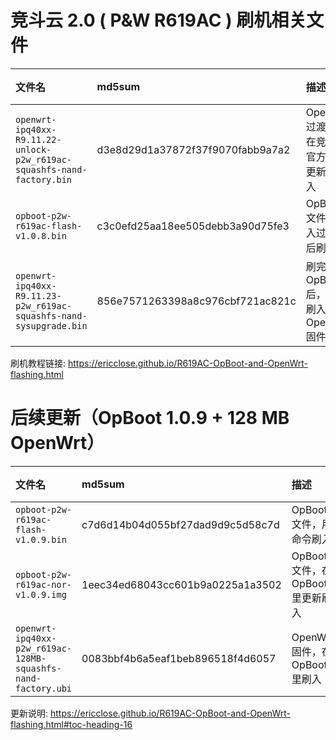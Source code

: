 # 竞斗云 2.0 ( P&W R619AC ) 刷机相关文件

|文件名|md5sum|描述|下载|
|:-|:-|:-|:-|
| `openwrt-ipq40xx-R9.11.22-unlock-p2w_r619ac-squashfs-nand-factory.bin` |d3e8d29d1a37872f37f9070fabb9a7a2|OpenWrt 过渡包，在竞斗云官方固件更新后刷入|[链接](https://github.com/ericclose/R619AC-OpBoot-and-OpenWrt-flashing/raw/master/1/openwrt-ipq40xx-R9.11.22-unlock-p2w_r619ac-squashfs-nand-factory.bin)|
| `opboot-p2w-r619ac-flash-v1.0.8.bin` |c3c0efd25aa18ee505debb3a90d75fe3|OpBoot文件，刷入过渡包后刷入|[链接](https://github.com/ericclose/R619AC-OpBoot-and-OpenWrt-flashing/raw/master/2/opboot-p2w-r619ac-flash-v1.0.8.bin)|
| `openwrt-ipq40xx-R9.11.23-p2w_r619ac-squashfs-nand-sysupgrade.bin` |856e7571263398a8c976cbf721ac821c|刷完OpBoot后，最后刷入的OpenWrt固件|[链接](https://github.com/ericclose/R619AC-OpBoot-and-OpenWrt-flashing/raw/master/3/openwrt-ipq40xx-R9.11.23-p2w_r619ac-squashfs-nand-sysupgrade.bin)|

刷机教程链接: https://ericclose.github.io/R619AC-OpBoot-and-OpenWrt-flashing.html


# 后续更新（OpBoot 1.0.9 + 128 MB OpenWrt）

|文件名|md5sum|描述|下载|
|:-|:-|:-|:-|
| `opboot-p2w-r619ac-flash-v1.0.9.bin` |c7d6d14b04d055bf27dad9d9c5d58c7d|OpBoot 文件，用命令刷入|[链接](https://github.com/ericclose/R619AC-OpBoot-and-OpenWrt-flashing/raw/master/128MB/opboot-p2w-r619ac-flash-v1.0.9.bin)|
| `opboot-p2w-r619ac-nor-v1.0.9.img` |1eec34ed68043cc601b9a0225a1a3502|OpBoot 文件，在 OpBoot 里更新刷入|[链接](https://github.com/ericclose/R619AC-OpBoot-and-OpenWrt-flashing/raw/master/128MB/opboot-p2w-r619ac-nor-v1.0.9.img)|
| `openwrt-ipq40xx-p2w_r619ac-128MB-squashfs-nand-factory.ubi` |0083bbf4b6a5eaf1beb896518f4d6057|OpenWrt 固件，在 OpBoot 里刷入|[链接](https://github.com/ericclose/R619AC-OpBoot-and-OpenWrt-flashing/raw/master/128MB/openwrt-ipq40xx-p2w_r619ac-128MB-squashfs-nand-factory.ubi)|

更新说明: https://ericclose.github.io/R619AC-OpBoot-and-OpenWrt-flashing.html#toc-heading-16